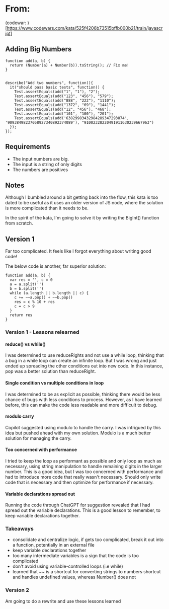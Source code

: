 # From: 
(codewar: )[https://www.codewars.com/kata/525f4206b73515bffb000b21/train/javascript]

## Adding Big Numbers
    function add(a, b) {
      return (Number(a) + Number(b)).toString(); // Fix me!
    }


    describe("Add two numbers", function(){
      it("should pass basic tests", function() {
        Test.assertEquals(add("1", "1"), "2");
        Test.assertEquals(add("123", "456"), "579");
        Test.assertEquals(add("888", "222"), "1110");
        Test.assertEquals(add("1372", "69"), "1441");
        Test.assertEquals(add("12", "456"), "468");
        Test.assertEquals(add("101", "100"), "201");
        Test.assertEquals(add('63829983432984289347293874', '90938498237058927340892374089'), "91002328220491911630239667963")
      });
    });

## Requirements
- The input numbers are big.
- The input is a string of only digits
- The numbers are positives

## Notes
Although I bumbled around a bit getting back into the flow, this kata is too dated to be useful as it uses an older version of JS node, where the solution is more complicated than it needs to be.

In the spirit of the kata, I'm going to solve it by writing the BigInt() function from scratch.

## Version 1
Far too complicated. It feels like I forgot everything about writing good code!

The below code is another, far superior solution:

    function add(a, b) {
      var res = '', c = 0
      a = a.split('')
      b = b.split('')
      while (a.length || b.length || c) {
        c += ~~a.pop() + ~~b.pop()
        res = c % 10 + res
        c = c > 9
      }
      return res
    }

### Version 1 - Lessons relearned
#### **reduce() vs while()**
I was determined to use reduceRights and not use a while loop, thinking that a bug in a while loop can create an infinite loop. But I was wrong and just ended up spreading the other conditions out into new code. In this instance, pop was a better solution than reduceRight.

#### **Single condition vs multiple conditions in loop**
I was determined to be as explicit as possible, thinking there would be less chance of bugs with less conditions to process. However, as I have learned before, this can make the code less readable and more difficult to debug.

#### **modulo carry**
Copilot suggested using modulo to handle the carry. I was intrigued by this idea but pushed ahead with my own solution. Modulo is a much better solution for managing the carry.

#### **Too concerned with performance**
I tried to keep the loop as performant as possible and only loop as much as necessary, using string manipulation to handle remaining digits in the larger number. This is a good idea, but I was too concerned with performance and had to introduce more code that really wasn't necessary. Should only write code that is necessary and then optimize for performance if necessary.

#### **Variable declarations spread out**
Running the code through ChatGPT for suggestion revealed that I had spread out the variable declarations. This is a good lesson to remember, to keep variable declarations together.

### **Takeaways**
- consolidate and centralize logic, if gets too complicated, break it out into a function, potentially in an external file
- keep variable declarations together
- too many intermediate variables is a sign that the code is too complicated
- don't avoid using variable-controlled loops (i.e while)
- learned that ~~ is a shortcut for converting strings to numbers shortcut and handles undefined values, whereas Number() does not

### Version 2
Am going to do a rewrite and use these lessons learned